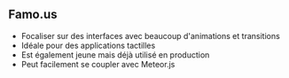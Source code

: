 ##  Famo.us

* Focaliser sur des interfaces avec beaucoup d'animations et transitions
* Idéale pour des applications tactilles
* Est également jeune mais déjà utilisé en production
* Peut facilement se coupler avec Meteor.js
